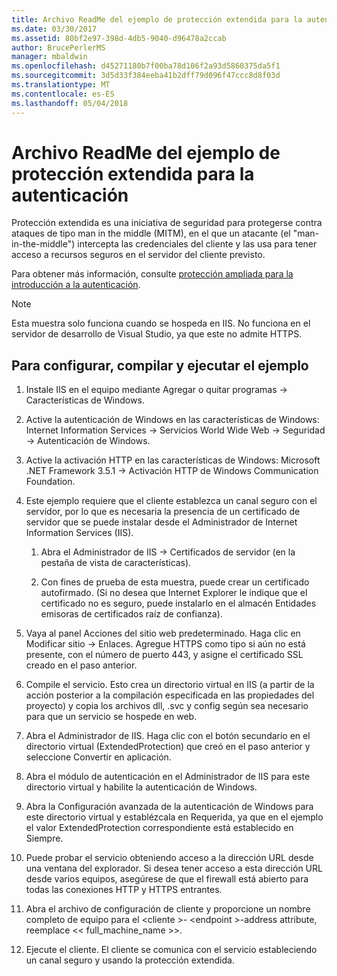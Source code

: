 ```yaml
---
title: Archivo ReadMe del ejemplo de protección extendida para la autenticación
ms.date: 03/30/2017
ms.assetid: 80bf2e97-398d-4db5-9040-d96478a2ccab
author: BrucePerlerMS
manager: mbaldwin
ms.openlocfilehash: d45271180b7f00ba78d106f2a93d5860375da5f1
ms.sourcegitcommit: 3d5d33f384eeba41b2dff79d096f47ccc8d8f03d
ms.translationtype: MT
ms.contentlocale: es-ES
ms.lasthandoff: 05/04/2018
---
```

# <a name="readme-for-extended-protection-authentication-sample"></a>Archivo ReadMe del ejemplo de protección extendida para la autenticación
Protección extendida es una iniciativa de seguridad para protegerse contra ataques de tipo man in the middle (MITM), en el que un atacante (el "man-in-the-middle") intercepta las credenciales del cliente y las usa para tener acceso a recursos seguros en el servidor del cliente previsto.  
  
 Para obtener más información, consulte [protección ampliada para la introducción a la autenticación](../../../../docs/framework/wcf/feature-details/extended-protection-for-authentication-overview.md).  
  
> [!NOTE]
>  Esta muestra solo funciona cuando se hospeda en IIS. No funciona en el servidor de desarrollo de Visual Studio, ya que este no admite HTTPS.  
  
## <a name="to-set-up-build-and-run-the-sample"></a>Para configurar, compilar y ejecutar el ejemplo  
  
1.  Instale IIS en el equipo mediante Agregar o quitar programas -> Características de Windows.  
  
2.  Active la autenticación de Windows en las características de Windows: Internet Information Services -> Servicios World Wide Web -> Seguridad -> Autenticación de Windows.  
  
3.  Active la activación HTTP en las características de Windows: Microsoft .NET Framework 3.5.1 -> Activación HTTP de Windows Communication Foundation.  
  
4.  Este ejemplo requiere que el cliente establezca un canal seguro con el servidor, por lo que es necesaria la presencia de un certificado de servidor que se puede instalar desde el Administrador de Internet Information Services (IIS).  
  
    1.  Abra el Administrador de IIS -> Certificados de servidor (en la pestaña de vista de características).  
  
    2.  Con fines de prueba de esta muestra, puede crear un certificado autofirmado. (Si no desea que Internet Explorer le indique que el certificado no es seguro, puede instalarlo en el almacén Entidades emisoras de certificados raíz de confianza).  
  
5.  Vaya al panel Acciones del sitio web predeterminado. Haga clic en Modificar sitio -> Enlaces. Agregue HTTPS como tipo si aún no está presente, con el número de puerto 443, y asigne el certificado SSL creado en el paso anterior.  
  
6.  Compile el servicio. Esto crea un directorio virtual en IIS (a partir de la acción posterior a la compilación especificada en las propiedades del proyecto) y copia los archivos dll, .svc y config según sea necesario para que un servicio se hospede en web.  
  
7.  Abra el Administrador de IIS. Haga clic con el botón secundario en el directorio virtual (ExtendedProtection) que creó en el paso anterior y seleccione Convertir en aplicación.  
  
8.  Abra el módulo de autenticación en el Administrador de IIS para este directorio virtual y habilite la autenticación de Windows.  
  
9. Abra la Configuración avanzada de la autenticación de Windows para este directorio virtual y establézcala en Requerida, ya que en el ejemplo el valor ExtendedProtection correspondiente está establecido en Siempre.  
  
10. Puede probar el servicio obteniendo acceso a la dirección URL desde una ventana del explorador. Si desea tener acceso a esta dirección URL desde varios equipos, asegúrese de que el firewall está abierto para todas las conexiones HTTP y HTTPS entrantes.  
  
11. Abra el archivo de configuración de cliente y proporcione un nombre completo de equipo para el \<cliente >- \<endpoint >-address attribute, reemplace << full_machine_name >>.  
  
12. Ejecute el cliente. El cliente se comunica con el servicio estableciendo un canal seguro y usando la protección extendida.
